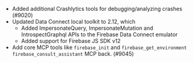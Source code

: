 - Added additional Crashlytics tools for debugging/analyzing crashes (#9020)
- Updated Data Connect local toolkit to 2.12, which
  - Added ImpersonateQuery, ImpersonateMutation and IntrospectGraphql APIs to the Firebase Data Connect emulator
  - Added support for Firebase JS SDK v12
- Add core MCP tools like `firebase_init` and `firebase_get_environment` `firebase_consult_assistant` MCP back. (#9045)
